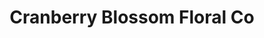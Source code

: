 ---
title: "Cranberry Blossom Floral Co"
url: /pemberton/cranberry-blossom-floral-co/
shop: Blumen
---